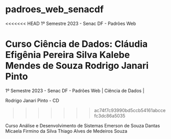 # padroes_web_senacdf
<<<<<<< HEAD
1º Semestre 2023 - Senac DF - Padrões Web 

Curso Ciência de Dados:
 Cláudia Efigênia Pereira Silva
 Kalebe Mendes de Souza
 Rodrigo Janari Pinto
=======
1º Semestre 2023 - Senac DF - Padrões Web | Ciência de Dados |

Rodrigo Janari Pinto - CD
>>>>>>> ac74f7c93990bd5ccb54161abccefc3dc86a5035

Curso Análise e Desenvolvimento de Sistemas
 Emerson de Souza Dantas
 Micaela Firmino da Silva
 Thiago Alves de Medeiros Souza